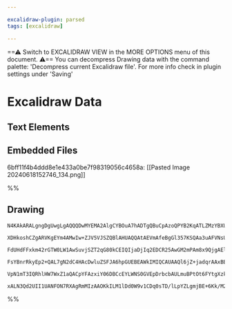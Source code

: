 ```yaml
---

excalidraw-plugin: parsed
tags: [excalidraw]

---
```

==⚠  Switch to EXCALIDRAW VIEW in the MORE OPTIONS menu of this document. ⚠== You can decompress Drawing data with the command palette: 'Decompress current Excalidraw file'. For more info check in plugin settings under 'Saving'


# Excalidraw Data
## Text Elements
## Embedded Files
6bff11f4b4ddd8e1e433a0be7f98319056c4658a: [[Pasted Image 20240618152746_134.png]]

%%
## Drawing
```compressed-json
N4KAkARALgngDgUwgLgAQQQDwMYEMA2AlgCYBOuA7hADTgQBuCpAzoQPYB2KqATLZMzYBXUtiRoIACyhQ4zZAHoFAc0JRJQgEYA6bGwC2CgF7N6hbEcK4OCtptbErHALRY8RMpWdx8Q1TdIEfARcZgRmBShcZQUebTiANho6IIR9BA4oZm4AbXAwUDAi6HhxdEJ9aKR+YsYWdi40ABYAZhrIOtZOADlOMW4ADgB2AE4ABhGARh4EkfaIQg5iLG4I

XDHkoshCZgARVKgEYm4AMwIw+ZJV5VJSZQBlAHUAQQAtAEVmAfeBgGl357KSQAa3uAFVNsUToR8Ph7rBgqtBB5IQIoKQ2MCEI8SOpuHx8miMVj4TBERJkVd5hi/JIOOFsmhJvM2HBcNg1DBuJMxmN5tZlOTUHzCRBMNxnC0xkNtEMZkMxpMmpNpuMmvMuWhJQBWbXxIYtVpDbXzZjozEIADCbHwbFIq3R1mYbMCmVREE07OBN2ES2ttvtEkdHGdu

FdUHdFFxkm42rGTW0LW1AwSuvjSZT2qG80kCEIQIjaDjIq2EDCR25AwGM2mPAm8x9QjgAEliIzUDkALrzE7kdKt7gcISw6m+4j05jtocj0WaMcAUWC6Uy7a78ybxFwh2OTKGkxGPCmUsmhuZoqIHGBg+H+HmtuwWJ3qDO+AuorNW6E7YgiCWi2U7rQsEA4SAkmgnCcKonE0mhNMQ8EDAgkwIK0LTrJoCBDCcIwDC0+5jNqCTYE0qYDLg7rMO4ZR5

FsYBnrRkyEp2+QAL7gN2dC4HAcDwluZSFJA6hpGUEBEAWkIMIQCAUAAQl6jZ+jadqrAAxBB6knBJ2AiOGzaHPo8LElaSmBugKnIRZ1T5BA2m3BkUB6WkckPgpxD+spQbkCGLr2VpOn2Y5+gAGIwnCCIiZSxw1DZ/mZIFhkWjixB4mgBLFLZun6QlJLhUiNpUtZGUBfpABKwhAhO7b0ZARVxfpADybIcrA3K8tFtUOfpQWcFAQW4PoMKaqg1UxXZd

VpN1mT3IQRhlHW7WxZ1aQACpYFAzxiY06DBCcEYLWNS0GVEpDrbcbAULmuBPtOt6FYtgXzkszxnRdIRPmsL0SZRGKwgAGrGiraMqB4kS0IxNDwSoDNF302vgACa+IHtoB4tIaWYGqm2ppZARhsAY3ACR0BBCGUkzaNWszxtW2otAkeEJGMLSsftmVpGVQhLJVqw0ksEk3CQ02zdeM7FALbkmYTooyTa70qZaIwKwrQVBe6JUIMow5hqp867Lrusq

xALN3Qd2UII1UANFON7RXAgRmMIzAAOKkILM1lDd0W9v1CDq0sTD/lLpYZLgmjBE+6Kk/M2BEHA3CRwg8wcD78ekFHorCFAF5lAnxvFHYABWCDYFk9zJ3AACybDLI9ofh6c5wIOALH8BAQHhITbEsUAA
```
%%